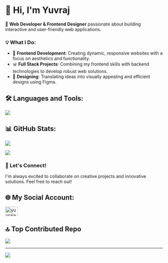 # 👋 Hi, I'm Yuvraj
 

 🔧 **Web Developer & Frontend Designer** passionate about building interactive and user-friendly web applications.

### 💡 What I Do:
- 🌟 **Frontend Development**: Creating dynamic, responsive websites with a focus on aesthetics and functionality.
- 📊 **Full Stack Projects**: Combining my frontend skills with backend technologies to develop robust web solutions.
- 🔧 **Designing**: Translating ideas into visually appealing and efficient designs using Figma.

## 🛠️ Languages and Tools:
<img src="https://skillicons.dev/icons?i=html,css,js,py,c,tailwind,nodejs,bootstrap,flask,express,mongodb,mysql,scss,react,github,vscode,nextjs,figma,redux,linux,vercel,&perline=7" />

##  📊 GitHub Stats:


![](https://github-readme-streak-stats.herokuapp.com/?user=techiuv&theme=vue-dark&hide_border=false)<br/>


<img align="center" src="https://github-readme-stats.vercel.app/api/top-langs/?username=techiuv&theme=vue-dark&layout=compact&hide_border=false" />

### 🤝 Let's Connect!
I'm always excited to collaborate on creative projects and innovative solutions. Feel free to reach out!

## 🌐 My Social Account:
 <p align="left">

<a href="https://instagram.com/yuvrajartistry" target="blank"><img align="center" src="https://raw.githubusercontent.com/rahuldkjain/github-profile-readme-generator/master/src/images/icons/Social/instagram.svg" alt="yuvrajartistry" height="30" width="40" /></a>

</p>


## 🔝 Top Contributed Repo
![](https://github-contributor-stats.vercel.app/api?username=techiuv&limit=5&theme=vue-dark&combine_all_yearly_contributions=true)

---
[![](https://visitcount.itsvg.in/api?id=techiuv&icon=0&color=0)](https://visitcount.itsvg.in)

